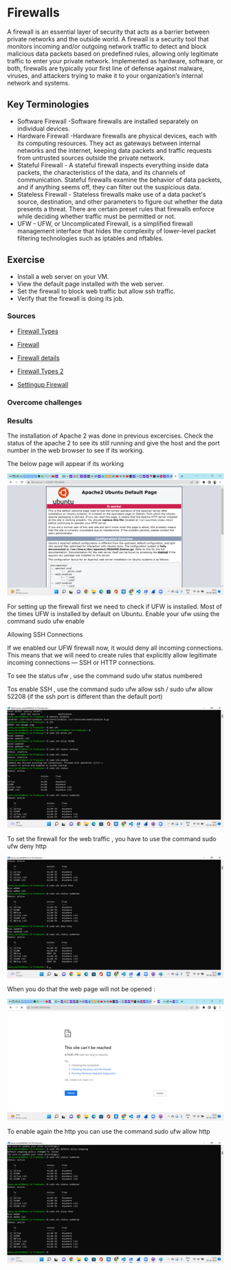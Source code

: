 # Firewalls
A firewall is an essential layer of security that acts as a barrier between private networks and the outside world. 
A firewall is a security tool that monitors incoming and/or outgoing network traffic to detect and block malicious data packets based on predefined rules, allowing only legitimate traffic to enter your private network. Implemented as hardware, software, or both, firewalls are typically your first line of defense against malware, viruses, and attackers trying to make it to your organization’s internal network and systems.

## Key Terminologies
* Software Firewall -Software firewalls are installed separately on individual devices.
* Hardware Firewall -Hardware firewalls are physical devices, each with its computing resources. They act as gateways between internal networks and the internet, keeping data packets and traffic requests from untrusted sources outside the private network.
* Stateful Firewall - A stateful firewall inspects everything inside data packets, the characteristics of the data, and its channels of communication. Stateful firewalls examine the behavior of data packets, and if anything seems off, they can filter out the suspicious data.
* Stateless Firewall - Stateless firewalls make use of a data packet's source, destination, and other parameters to figure out whether the data presents a threat. There are certain preset rules that firewalls enforce while deciding whether traffic must be permitted or not.
* UFW - UFW, or Uncomplicated Firewall, is a simplified firewall management interface that hides the complexity of lower-level packet filtering technologies such as iptables and nftables.




## Exercise 

- Install a web server on your VM.
- View the default page installed with the web server.
- Set the firewall to block web traffic but allow ssh traffic.
- Verify that the firewall is doing its job.








### Sources


* [Firewall Types](https://www.parallels.com/blogs/ras/types-of-firewalls/)
* [Firewall](https://www.fortinet.com/resources/cyberglossary/stateful-vs-stateless-firewall)
* [Firewall details](https://www.fortinet.com/resources/cyberglossary/stateful-vs-stateless-firewall)
* [Firewall Types 2](https://geekflare.com/stateful-vs-stateless-firewalls/)

* [Settingup Firewall](https://www.digitalocean.com/community/tutorials/how-to-set-up-a-firewall-with-ufw-on-ubuntu-20-04)




### Overcome challenges


 ### Results

 The installation of Apache 2 was done in previous excercises. Check the status of the apache 2 to see its still running and give the host and the port number in the web browser to see if its working.
 
 The below page will appear if its working 

 ![Itworks](../00_includes/Security/Sec-02/DefaultWebpage.png)

For setting up the firewall first we need to check if UFW is installed. Most of the times UFW is installed by default on Ubuntu.
Enable your ufw using the command sudo ufw enable


Allowing SSH Connections

If we enabled our UFW firewall now, it would deny all incoming connections. This means that we will need to create rules that explicitly allow legitimate incoming connections — SSH or HTTP connections.

To see the status ufw , use the command sudo ufw status numbered

Tos enable SSH , use the command sudo ufw allow ssh / sudo ufw allow 52208 (if the ssh port is different than the default port)

![SSH Enable](../00_includes/Security/Sec-02/enablessh.png)

To set the firewall for the web traffic , you have to use the command sudo ufw deny http

![http deny](../00_includes/Security/Sec-02/denyhttp.png)


When you do that the web page will not be opened :

![No webpage](../00_includes/Security/Sec-02/Firewall.png)

To enable again the http you can  use the command sudo ufw allow http

![Allow](../00_includes/Security/Sec-02/addhttpfirewall.png)



